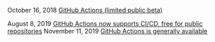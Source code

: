 October 16, 2018 [GitHub Actions (limited public beta)](https://github.blog/changelog/2018-10-16-github-actions-limited-beta)

August 8, 2019 [GitHub Actions now supports CI/CD, free for public repositories](https://github.blog/2019-08-08-github-actions-now-supports-ci-cd/)
November 11, 2019 [GitHub Actions is generally available](https://github.blog/changelog/2019-11-11-github-actions-is-generally-available)
